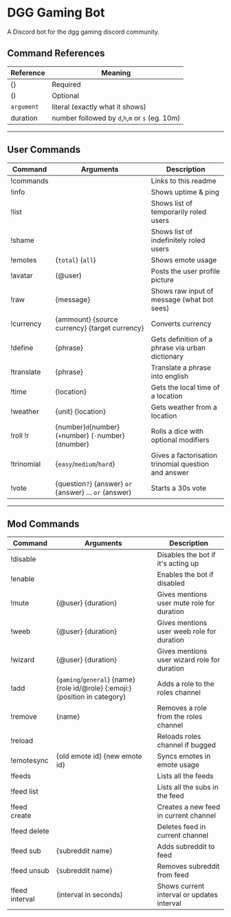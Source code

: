 # DGG Gaming Bot

A Discord bot for the dgg gaming discord community.

## Command References

| Reference   | Meaning                                         |
|-------------|-------------------------------------------------|
| {}          | Required                                        |
| ()          | Optional                                        |
| `argument`  | literal (exactly what it shows)                 |
| duration    | number followed by `d`,`h`,`m` or `s` (eg. 10m) |

___

## User Commands

| Command        | Arguments                                               | Description                                         |
|----------------|---------------------------------------------------------|-----------------------------------------------------|
| !commands      |                                                         | Links to this readme                                |
| !info          |                                                         | Shows uptime & ping                                 |
| !list          |                                                         | Shows list of temporarily roled users               |
| !shame         |                                                         | Shows list of indefinitely roled users              |
| !emotes        | (`total`) (`all`)                                       | Shows emote usage                                   |
| !avatar        | (@user)                                                 | Posts the user profile picture                      |
| !raw           | {message}                                               | Shows raw input of message (what bot sees)          |
| !currency      | {ammount} {source currency} {target currency}           | Converts currency                                   |
| !define        | {phrase}                                                | Gets definition of a phrase via urban dictionary    |
| !translate     | {phrase}                                                | Translate a phrase into english                     |
| !time          | {location}                                              | Gets the local time of a location                   |
| !weather       | {unit} {location}                                       | Gets weather from a location                        |
| !roll !r       | {number}`d`{number} (`+`number) (`-`number) (`d`number) | Rolls a dice with optional modifiers                |
| !trinomial     | {`easy`/`medium`/`hard`}                                | Gives a factorisation trinomial question and answer |
| !vote          | {question`?`} {answer} `or` {answer} ... `or` (answer)  | Starts a 30s vote                                   |

___

## Mod Commands

| Command        | Arguments                                                                    | Description                                  |
|----------------|------------------------------------------------------------------------------|----------------------------------------------|
| !disable       |                                                                              | Disables the bot if it's acting up           |
| !enable        |                                                                              | Enables the bot if disabled                  |
| !mute          | {@user} {duration}                                                           | Gives mentions user mute role for duration   |
| !weeb          | {@user} {duration}                                                           | Gives mentions user weeb role for duration   |
| !wizard        | {@user} {duration}                                                           | Gives mentions user wizard role for duration |
| !add           | {`gaming`/`general`} {name} {role id/@role} {:emoji:} (position in category) | Adds a role to the roles channel             |
| !remove        | {name}                                                                       | Removes a role from the roles channel        |
| !reload        |                                                                              | Reloads roles channel if bugged              |
| !emotesync     | {old emote id} {new emote id}                                                | Syncs emotes in emote usage                  |
| !feeds         |                                                                              | Lists all the feeds                          |
| !feed list     |                                                                              | Lists all the subs in the feed               |
| !feed create   |                                                                              | Creates a new feed in current channel        |
| !feed delete   |                                                                              | Deletes feed in current channel              |
| !feed sub      | {subreddit name}                                                             | Adds subreddit to feed                       |
| !feed unsub    | {subreddit name}                                                             | Removes subreddit from feed                  |
| !feed interval | (interval in seconds)                                                        | Shows current interval or updates interval   |
